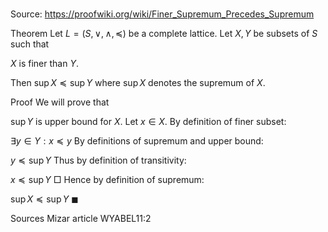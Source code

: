 # 

Source: https://proofwiki.org/wiki/Finer_Supremum_Precedes_Supremum

Theorem
Let $L = \left({S, \vee, \wedge, \preceq}\right)$ be a complete lattice.
Let $X, Y$ be subsets of $S$ such that

$X$ is finer than $Y$.

Then $\sup X \preceq \sup Y$
where $\sup X$ denotes the supremum of $X$.


Proof
We will prove that

$\sup Y$ is upper bound for $X$.
Let $x \in X$.
By definition of finer subset:

$\exists y \in Y: x \preceq y$
By definitions of supremum and upper bound:

$y \preceq \sup Y$
Thus by definition of transitivity:

$x \preceq \sup Y$
$\Box$
Hence by definition of supremum:

$\sup X \preceq \sup Y$
$\blacksquare$

Sources
Mizar article WYABEL11:2




